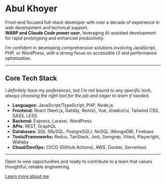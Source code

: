 # Abul Khoyer

Front-end focused full-stack developer with over a decade of experience in web development and technical support.  
**WARP and Claude Code power user**, leveraging AI-assisted development for rapid prototyping and enhanced productivity.  

I’m confident in developing comprehensive solutions involving JavaScript, PHP, or WordPress, with a strong focus on accessible UI and performance optimization.  

---

## Core Tech Stack  

_I definitely have my preferences, but I’m not bound to any specific tech, always choosing the right tool for the job and eager to learn if needed._

- **Languages:** JavaScript/TypeScript, PHP, Node.js  
- **Frontend:** React (Next.js, Gatsby, Remix), Vue, shadcn/ui, Tailwind CSS, SASS, LESS  
- **Backend:** Express, Laravel, WordPress
- **APIs:** REST, GraphQL
- **Databases:** SQL (MySQL, PostgreSQL), NoSQL (MongoDB), Firebase  
- **Tools/Frameworks:** Redux, TanStack, Jest, Semgrep, Vitest, Playwright, Wallaby
- **Cloud/DevOps:** CI/CD (GitHub Actions), AWS, Docker, Serverless  

---

Open to new opportunities and ready to contribute to a team that values thoughtful, reliable engineering.


[Learn more about me](https://abulkhoyer.com/about.html)
